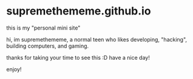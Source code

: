 # supremethememe.github.io

this is my "personal mini site"

hi, im supremethememe, a normal teen who likes developing, "hacking", building computers, and gaming. 

thanks for taking your time to see this :D have a nice day!

enjoy!
